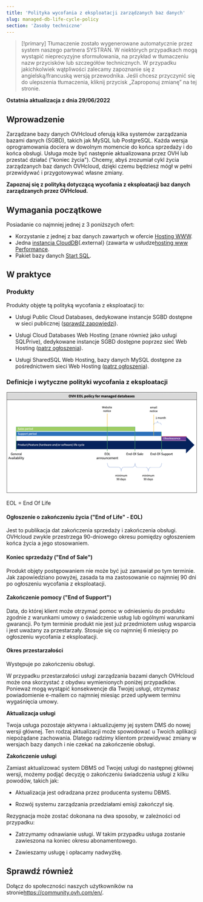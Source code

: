 ```yaml
---
title: 'Polityka wycofania z eksploatacji zarządzanych baz danych'
slug: managed-db-life-cycle-policy
section: 'Zasoby techniczne'
---
```


> [!primary]
> Tłumaczenie zostało wygenerowane automatycznie przez system naszego partnera SYSTRAN. W niektórych przypadkach mogą wystąpić nieprecyzyjne sformułowania, na przykład w tłumaczeniu nazw przycisków lub szczegółów technicznych. W przypadku jakichkolwiek wątpliwości zalecamy zapoznanie się z angielską/francuską wersją przewodnika. Jeśli chcesz przyczynić się do ulepszenia tłumaczenia, kliknij przycisk „Zaproponuj zmianę” na tej stronie.
>

**Ostatnia aktualizacja z dnia 29/06/2022**

## Wprowadzenie

Zarządzane bazy danych OVHcloud oferują kilka systemów zarządzania bazami danych (SGBD), takich jak MySQL lub PostgreSQL. Każda wersja oprogramowania dociera w dowolnym momencie do końca sprzedaży i do końca obsługi. Usługa może być następnie aktualizowana przez OVH lub przestać działać ("koniec życia"). Chcemy, abyś zrozumiał cykl życia zarządzanych baz danych OVHcloud, dzięki czemu będziesz mógł w pełni przewidywać i przygotowywać własne zmiany.

**Zapoznaj się z polityką dotyczącą wycofania z eksploatacji baz danych zarządzanych przez OVHcloud.**

## Wymagania początkowe

Posiadanie co najmniej jednej z 3 poniższych ofert:

- Korzystanie z jednej z baz danych zawartych w ofercie [Hosting WWW](https://www.ovhcloud.com/pl/web-hosting/).
- Jedna [instancja CloudDB](https://www.ovh.pl/cloud/cloud-databases/){.external} (zawarta w usłudze[hosting www Performance](https://www.ovhcloud.com/pl/web-hosting/).
- Pakiet bazy danych [Start SQL](https://www.ovhcloud.com/pl/web-hosting/options/start-sql/).

## W praktyce

### Produkty

Produkty objęte tą polityką wycofania z eksploatacji to:

- Usługi Public Cloud Databases, dedykowane instancje SGBD dostępne w sieci publicznej ([sprawdź zapowiedzi](https://docs.ovh.com/pl/clouddb/clouddb-eos-eol/)).

- Usługi Cloud Databases Web Hosting (znane również jako usługi SQLPrive), dedykowane instancje SGBD dostępne poprzez sieć Web Hosting ([patrz ogłoszenia](https://docs.ovh.com/gb/en/hosting/sql_eos_eol)).

- Usługi SharedSQL Web Hosting, bazy danych MySQL dostępne za pośrednictwem sieci Web Hosting ([patrz ogłoszenia](https://docs.ovh.com/gb/en/hosting/sql_eos_eol)).

### Definicje i wytyczne polityki wycofania z eksploatacji

![tymelina](images/ovh.eol.policy.timeline.png)

EOL = End Of Life

#### Ogłoszenie o zakończeniu życia ("End of Life" - EOL)

Jest to publikacja dat zakończenia sprzedaży i zakończenia obsługi. OVHcloud zwykle przestrzega 90-dniowego okresu pomiędzy ogłoszeniem końca życia a jego stosowaniem.

#### Koniec sprzedaży ("End of Sale")

Produkt objęty postępowaniem nie może być już zamawiał po tym terminie. Jak zapowiedziano powyżej, zasada ta ma zastosowanie co najmniej 90 dni po ogłoszeniu wycofania z eksploatacji.

#### Zakończenie pomocy ("End of Support")

Data, do której klient może otrzymać pomoc w odniesieniu do produktu zgodnie z warunkami umowy o świadczenie usług lub ogólnymi warunkami gwarancji.
Po tym terminie produkt nie jest już przedmiotem usług wsparcia i jest uważany za przestarzały.
Stosuje się co najmniej 6 miesięcy po ogłoszeniu wycofania z eksploatacji.

#### Okres przestarzałości

Występuje po zakończeniu obsługi.

W przypadku przestarzałości usługi zarządzania bazami danych OVHcloud może ona skorzystać z obydwu wymienionych poniżej przypadków.
Ponieważ mogą wystąpić konsekwencje dla Twojej usługi, otrzymasz powiadomienie e-mailem co najmniej miesiąc przed upływem terminu wygaśnięcia umowy.

**Aktualizacja usługi**

Twoja usługa pozostaje aktywna i aktualizujemy jej system DMS do nowej wersji głównej.
Ten rodzaj aktualizacji może spowodować u Twoich aplikacji niepożądane zachowania. Dlatego radzimy klientom przewidywać zmiany w wersjach bazy danych i nie czekać na zakończenie obsługi.

**Zakończenie usługi**

Zamiast aktualizować system DBMS od Twojej usługi do następnej głównej wersji, możemy podjąć decyzję o zakończeniu świadczenia usługi z kilku powodów, takich jak:

- Aktualizacja jest odradzana przez producenta systemu DBMS.

- Rozwój systemu zarządzania przedziałami emisji zakończył się.

Rezygnacja może zostać dokonana na dwa sposoby, w zależności od przypadku:

- Zatrzymamy odnawianie usługi. W takim przypadku usługa zostanie zawieszona na koniec okresu abonamentowego.

- Zawieszamy usługę i opłacamy nadwyżkę.

## Sprawdź również

Dołącz do społeczności naszych użytkowników na stronie<https://community.ovh.com/en/>.